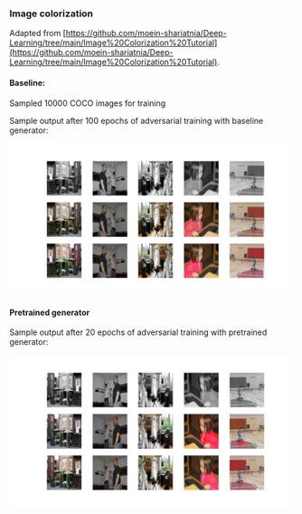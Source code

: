 ### Image colorization

Adapted from [https://github.com/moein-shariatnia/Deep-Learning/tree/main/Image%20Colorization%20Tutorial](https://github.com/moein-shariatnia/Deep-Learning/tree/main/Image%20Colorization%20Tutorial).

#### Baseline:

Sampled 10000 COCO images for training

Sample output after 100 epochs of adversarial training with baseline generator:

![baseline sample](images/colorization_1606592237.921929.png "Baseline sample")

#### Pretrained generator

Sample output after 20 epochs of adversarial training with pretrained generator:

![pretrained sample](images/pretrained_colorization_1606935432.3185506.png "Pretrained sample")